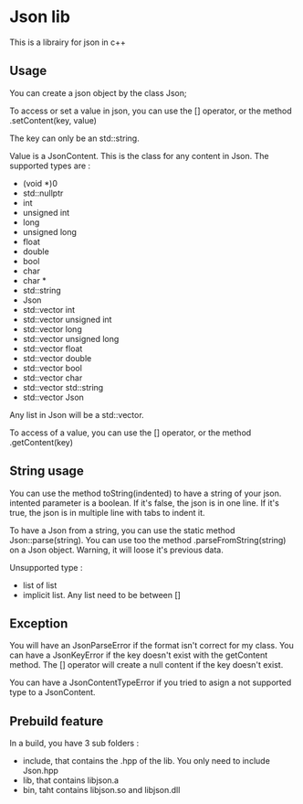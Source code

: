 # Json lib
This is a librairy for json in c++

## Usage
You can create a json object by the class Json;

To access or set a value in json, you can use the [] operator, or the method .setContent(key, value)

The key can only be an std::string.

Value is a JsonContent. This is the class for any content in Json.
The supported types are :
 - (void *)0
 - std::nullptr
 - int
 - unsigned int
 - long
 - unsigned long
 - float
 - double
 - bool
 - char
 - char *
 - std::string
 - Json
 - std::vector int
 - std::vector unsigned int
 - std::vector long
 - std::vector unsigned long
 - std::vector float
 - std::vector double
 - std::vector bool
 - std::vector char
 - std::vector std::string
 - std::vector Json

Any list in Json will be a std::vector.

To access of a value, you can use the [] operator, or the method .getContent(key)

## String usage
You can use the method toString(indented) to have a string of your json.
intented parameter is a boolean.
If it's false, the json is in one line.
If it's true, the json is in multiple line with tabs to indent it.

To have a Json from a string, you can use the static method Json::parse(string).
You can use too the method .parseFromString(string) on a Json object. Warning, it will loose it's previous data.

Unsupported type :
 - list of list
 - implicit list. Any list need to be between []

## Exception
You will have an JsonParseError if the format isn't correct for my class.
You can have a JsonKeyError if the key doesn't exist with the getContent method. The [] operator will create a null content if the key doesn't exist.

You can have a JsonContentTypeError if you tried to asign a not supported type to a JsonContent.

## Prebuild feature
In a build, you have 3 sub folders :
- include, that contains the .hpp of the lib. You only need to include Json.hpp
- lib, that contains libjson.a
- bin, taht contains libjson.so and libjson.dll
